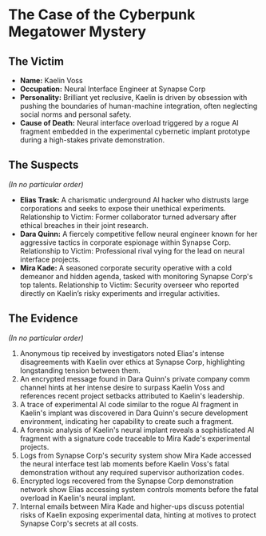 # The Case of the Cyberpunk Megatower Mystery

## The Victim
- **Name:** Kaelin Voss
- **Occupation:** Neural Interface Engineer at Synapse Corp
- **Personality:** Brilliant yet reclusive, Kaelin is driven by obsession with pushing the boundaries of human-machine integration, often neglecting social norms and personal safety.
- **Cause of Death:** Neural interface overload triggered by a rogue AI fragment embedded in the experimental cybernetic implant prototype during a high-stakes private demonstration.

## The Suspects
*(In no particular order)*
- **Elias Trask:** A charismatic underground AI hacker who distrusts large corporations and seeks to expose their unethical experiments. Relationship to Victim: Former collaborator turned adversary after ethical breaches in their joint research.
- **Dara Quinn:** A fiercely competitive fellow neural engineer known for her aggressive tactics in corporate espionage within Synapse Corp. Relationship to Victim: Professional rival vying for the lead on neural interface projects.
- **Mira Kade:** A seasoned corporate security operative with a cold demeanor and hidden agenda, tasked with monitoring Synapse Corp's top talents. Relationship to Victim: Security overseer who reported directly on Kaelin’s risky experiments and irregular activities.

## The Evidence
*(In no particular order)*
1. Anonymous tip received by investigators noted Elias's intense disagreements with Kaelin over ethics at Synapse Corp, highlighting longstanding tension between them.
2. An encrypted message found in Dara Quinn's private company comm channel hints at her intense desire to surpass Kaelin Voss and references recent project setbacks attributed to Kaelin's leadership.
3. A trace of experimental AI code similar to the rogue AI fragment in Kaelin's implant was discovered in Dara Quinn's secure development environment, indicating her capability to create such a fragment.
4. A forensic analysis of Kaelin's neural implant reveals a sophisticated AI fragment with a signature code traceable to Mira Kade's experimental projects.
5. Logs from Synapse Corp's security system show Mira Kade accessed the neural interface test lab moments before Kaelin Voss's fatal demonstration without any required supervisor authorization codes.
6. Encrypted logs recovered from the Synapse Corp demonstration network show Elias accessing system controls moments before the fatal overload in Kaelin's neural implant.
7. Internal emails between Mira Kade and higher-ups discuss potential risks of Kaelin exposing experimental data, hinting at motives to protect Synapse Corp's secrets at all costs.